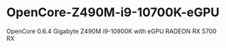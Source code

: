 # OpenCore-Z490M-i9-10700K-eGPU
OpenCore 0.6.4 Gigabyte Z490M i9-10900K with eGPU RADEON RX 5700 RX
